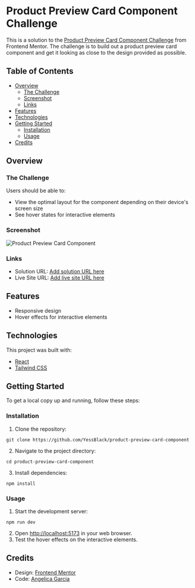 # Product Preview Card Component Challenge

This is a solution to the [Product Preview Card Component Challenge](https://www.frontendmentor.io/challenges/product-preview-card-component-GO7UmttRfa) from Frontend Mentor. The challenge is to build out a product preview card component and get it looking as close to the design provided as possible.

## Table of Contents

-   [Overview]()
    -   [The Challenge]()
    -   [Screenshot]()
    -   [Links]()
-   [Features]()
-   [Technologies]()
-   [Getting Started]()
    -   [Installation]()
    -   [Usage]()
-   [Credits]()

## Overview

### The Challenge

Users should be able to:

-   View the optimal layout for the component depending on their device's screen size
-   See hover states for interactive elements

### Screenshot

![Product Preview Card Component](![image](https://user-images.githubusercontent.com/70681219/229257055-41ebaac4-8a51-4f12-b3d9-135d0dd1389c.png))

### Links

-   Solution URL: [Add solution URL here](https://github.com/YessBlack/product-preview-card-component)
-   Live Site URL: [Add live site URL here](https://your-live-site-url.com/)

## Features

-   Responsive design
-   Hover effects for interactive elements

## Technologies

This project was built with:

-   [React](https://reactjs.org/)
-   [Tailwind CSS](https://tailwindcss.com/)

## Getting Started

To get a local copy up and running, follow these steps:

### Installation

1.  Clone the repository:

`git clone https://github.com/YessBlack/product-preview-card-component` 

2.  Navigate to the project directory:

`cd product-preview-card-component` 

3.  Install dependencies:

`npm install` 

### Usage

1.  Start the development server:

`npm run dev` 

2.  Open [http://localhost:5173](http://localhost:5173) in your web browser.
3.  Test the hover effects on the interactive elements.

## Credits

-   Design: [Frontend Mentor](https://www.frontendmentor.io/)
-   Code: [Angelica Garcia](https://github.com/YessBlack/)
